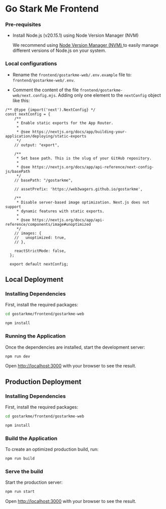 
# Go Stark Me Frontend

### Pre-requisites

- Install Node.js (v20.15.1) using Node Version Manager (NVM)

    We recommend using  [Node Version Manager (NVM) ](https://github.com/nvm-sh/nvm) to easily manage different versions of Node.js on your system.

### Local configurations


- Rename the  `frontend/gostarkme-web/.env.example`  file to: `frontend/gostarkme-web/.env`.



- Comment the content of the file `frontend/gostarkme-web/next.config.mjs`. Adding only one element to the ```nextConfig``` object like this:

```
/** @type {import('next').NextConfig} */
const nextConfig = {
    /**
     * Enable static exports for the App Router.
     *
     * @see https://nextjs.org/docs/app/building-your-application/deploying/static-exports
     */
    // output: "export",
  
    /**
     * Set base path. This is the slug of your GitHub repository.
     *
     * @see https://nextjs.org/docs/app/api-reference/next-config-js/basePath
     */
    // basePath: "/gostarkme",

    // assetPrefix: 'https://web3wagers.github.io/gostarkme',
  
    /**
     * Disable server-based image optimization. Next.js does not support
     * dynamic features with static exports.
     *
     * @see https://nextjs.org/docs/app/api-reference/components/image#unoptimized
     */
    // images: {
    //   unoptimized: true,
    // },

    reactStrictMode: false,
  };
  
  export default nextConfig;
```


## Local Deployment

### Installing Dependencies

First,  install the required packages:

```bash
cd gostarkme/frontend/gostarkme-web

npm install
```
### Running the Application


Once the dependencies are installed, start the development server:


```bash
npm run dev
```




Open [http://localhost:3000](http://localhost:3000) with your browser to see the result.



## Production Deployment


### Installing Dependencies

First,  install the required packages:

```bash
cd gostarkme/frontend/gostarkme-web

npm install
```


### Build the Application
To create an optimized production build, run:



```bash
npm run build
```


### Serve the build
Start the production server:
```bash
npm run start
```


Open [http://localhost:3000](http://localhost:3000) with your browser to see the result.
